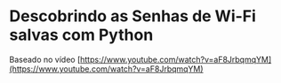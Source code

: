 # Descobrindo as Senhas de Wi-Fi salvas com Python

Baseado no vídeo [https://www.youtube.com/watch?v=aF8JrbqmqYM](https://www.youtube.com/watch?v=aF8JrbqmqYM)

